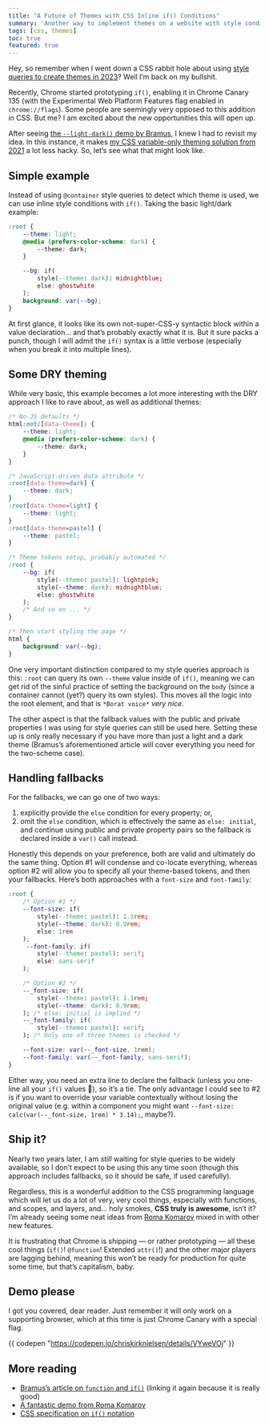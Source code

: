 ```yaml
---
title: "A Future of Themes with CSS Inline if() Conditions"
summary: 'Another way to implement themes on a website with style conditions.'
tags: [css, themes]
toc: true
featured: true
---
```


Hey, so remember when I went down a CSS rabbit hole about using [style queries to create themes in 2023](/blog/future-themes-with-container-style-queries/)? Well I’m back on my bullshit.

Recently, Chrome started prototyping `if()`, enabling it in Chrome Canary 135 (with the Experimental Web Platform Features flag enabled in `chrome://flags`). Some people are seemingly very opposed to this addition in CSS. But me? I am excited about the new opportunities this will open up.

After seeing [the `--light-dark()` demo by Bramus](https://www.bram.us/2025/02/18/css-at-function-and-css-if/), I knew I had to revisit my idea. In this instance, it makes [my CSS variable-only theming solution from 2021](/blog/a-dry-approach-to-color-themes-in-css/) a lot less hacky. So, let’s see what that might look like.

## Simple example

Instead of using `@container` style queries to detect which theme is used, we can use inline style conditions with `if()`. Taking the basic light/dark example:

```css
:root {
	--theme: light;
	@media (prefers-color-scheme: dark) {
		--theme: dark;
	}

	--bg: if(
		style(--theme: dark): midnightblue;
		else: ghostwhite
	);
	background: var(--bg);
}
```

At first glance, it looks like its own not-super-CSS-y syntactic block within a value declaration… and that’s probably exactly what it is. But it sure packs a punch, though I will admit the `if()` syntax is a little verbose (especially when you break it into multiple lines).

## Some DRY theming

While very basic, this example becomes a lot more interesting with the DRY approach I like to rave about, as well as additional themes:

```css
/* No-JS defaults */
html:not([data-theme]) {
	--theme: light;
	@media (prefers-color-scheme: dark) {
		--theme: dark;
	}
}

/* JavaScript-driven data attribute */
:root[data-theme=dark] {
	--theme: dark;
}
:root[data-theme=light] {
	--theme: light;
}
:root[data-theme=pastel] {
	--theme: pastel;
}

/* Theme tokens setup, probably automated */
:root {
	--bg: if(
		style(--theme: pastel): lightpink;
		style(--theme: dark): midnightblue;
		else: ghostwhite
	);
	/* And so on ... */
}

/* Then start styling the page */
html {
	background: var(--bg);
}
```

One very important distinction compared to my style queries approach is this: `:root` can query its own `--theme` value inside of `if()`, meaning we can get rid of the sinful practice of setting the background on the `body` (since a container cannot (yet?) query its own styles). This moves all the logic into the root element, and that is `*Borat voice*` _very nice_.

The other aspect is that the fallback values with the public and private properties I was using for style queries can still be used here. Setting these up is only really necessary if you have more than just a light and a dark theme (Bramus’s aforementioned article will cover everything you need for the two-scheme case).

## Handling fallbacks

For the fallbacks, we can go one of two ways:
1. explicitly provide the `else` condition for every property; or,
2. omit the `else` condition, which is effectively the same as `else: initial`, and continue using public and private property pairs so the fallback is declared inside a `var()` call instead.

Honestly this depends on your preference, both are valid and ultimately do the same thing. Option #1 will condense and co-locate everything, whereas option #2 will allow you to specify all your theme-based tokens, and then your fallbacks. Here’s both approaches with a `font-size` and `font-family`:

```css
:root {
	/* Option #1 */
	--font-size: if(
		style(--theme: pastel): 1.1rem;
		style(--theme: dark): 0.9rem;
		else: 1rem
	);
	 --font-family: if(
		style(--theme: pastel): serif;
		else: sans-serif
	);

	/* Option #2 */
	--_font-size: if(
		style(--theme: pastel): 1.1rem;
		style(--theme: dark): 0.9rem;
	); /* else: initial is implied */
	--_font-family: if(
		style(--theme: pastel): serif;
	); /* Only one of three themes is checked */

	--font-size: var(--_font-size, 1rem);
	--font-family: var(--_font-family, sans-serif);
}
```

Either way, you need an extra line to declare the fallback (unless you one-line all your `if()` values 🙈), so it’s a tie. The only advantage I could see to #2 is if you want to override your variable contextually without losing the original value (e.g. within a component you might want `--font-size: calc(var(--_font-size, 1rem) * 3.14);`, maybe?).

## Ship it?

Nearly two years later, I am _still_ waiting for style queries to be widely available, so I don’t expect to be using this any time soon (though this approach includes fallbacks, so it should be safe, if used carefully).

Regardless, this is a wonderful addition to the CSS programming language which will let us do a lot of very, very cool things, especially with functions, and scopes, and layers, and… holy smokes, **CSS truly is awesome**, isn’t it? I’m already seeing some neat ideas from [Roma Komarov](https://kizu.dev/) mixed in with other new features.

It is frustrating that Chrome is shipping — or rather prototyping — all these cool things (`if()`! `@function`! Extended `attr()`!) and the other major players are lagging behind, meaning this won’t be ready for production for quite some time, but that’s capitalism, baby.

## Demo please

I got you covered, dear reader. Just remember it will only work on a supporting browser, which at this time is just Chrome Canary with a special flag.

{{ codepen "https://codepen.io/chriskirknielsen/details/VYweVOj" }}

## More reading

- [Bramus’s article on `function` and `if()`](https://www.bram.us/2025/02/18/css-at-function-and-css-if/) (linking it again because it is really good)
- [A fantastic demo from Roma Komarov](https://codepen.io/kizu/pen/EaxPgmK)
- [CSS specification on `if()` notation](https://drafts.csswg.org/css-values-5/#if-notation)